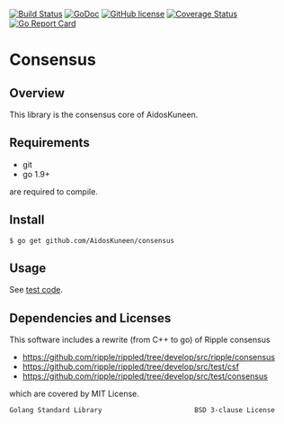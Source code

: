 [![Build Status](https://travis-ci.org/AidosKuneen/consensus.svg?branch=master)](https://travis-ci.org/AidosKuneen/consensus)
[![GoDoc](https://godoc.org/github.com/AidosKuneen/consensus?status.svg)](https://godoc.org/github.com/AidosKuneen/consensus)
[![GitHub license](https://img.shields.io/badge/license-MIT-blue.svg)](https://raw.githubusercontent.com/AidosKuneen/consensus/master/LICENSE)
[![Coverage Status](https://coveralls.io/repos/github/AidosKuneen/consensus/badge.svg?branch=master)](https://coveralls.io/github/AidosKuneen/consensus?branch=master)
[![Go Report Card](https://goreportcard.com/badge/github.com/AidosKuneen/consensus)](https://goreportcard.com/report/github.com/AidosKuneen/consensus)

Consensus 
=====

## Overview

This library is the consensus core of AidosKuneen.

## Requirements

* git
* go 1.9+

are required to compile.


## Install
    $ go get github.com/AidosKuneen/consensus

## Usage

See [test code](https://github.com/AidosKuneen/consensus/blob/master/peer_test.go).

## Dependencies and Licenses

This software includes a rewrite (from C++ to go)  of Ripple consensus

* https://github.com/ripple/rippled/tree/develop/src/ripple/consensus
* https://github.com/ripple/rippled/tree/develop/src/test/csf
* https://github.com/ripple/rippled/tree/develop/src/test/consensus

which are covered by MIT License.



```
Golang Standard Library                       BSD 3-clause License
```